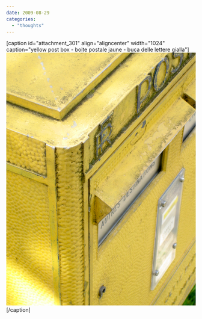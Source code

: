 ```yaml
---
date: 2009-08-29
categories: 
  - "thoughts"
---
```


\[caption id="attachment\_301" align="aligncenter" width="1024" caption="yellow post box - boite postale jaune - buca delle lettere gialla"\]![yellow post box - boite postale jaune - buca delle lettere gialla](images/img_1848.jpg "boite postale")\[/caption\]
